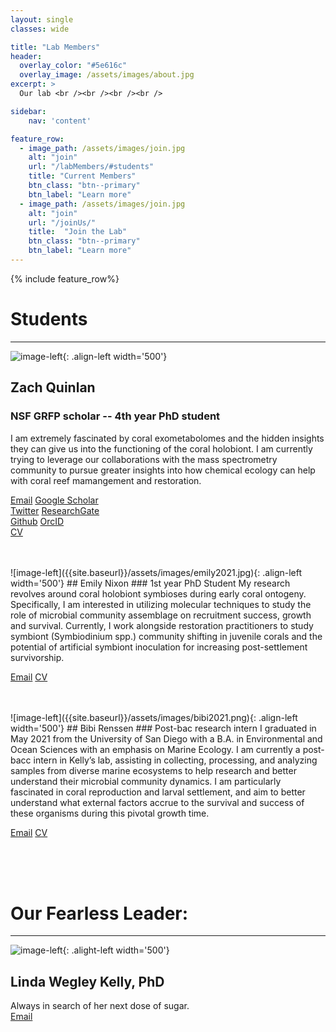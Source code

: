 ```yaml
---
layout: single
classes: wide

title: "Lab Members" 
header:
  overlay_color: "#5e616c"
  overlay_image: /assets/images/about.jpg
excerpt: >
  Our lab <br /><br /><br /><br />

sidebar:
    nav: 'content'

feature_row:
  - image_path: /assets/images/join.jpg
    alt: "join"
    url: "/labMembers/#students"
    title: "Current Members"
    btn_class: "btn--primary"
    btn_label: "Learn more"
  - image_path: /assets/images/join.jpg
    alt: "join"
    url: "/joinUs/"
    title:  "Join the Lab"
    btn_class: "btn--primary"
    btn_label: "Learn more"
---
```

{% include feature_row%}

# Students
*****  

![image-left]({{site.baseurl}}/assets/images/zaq2020.jpg){: .align-left width='500'}
## Zach Quinlan
### NSF GRFP scholar -- 4th year PhD student
I am extremely fascinated by coral exometabolomes and the hidden insights they can give us into the functioning of the coral holobiont. I am currently trying to leverage our collaborations with the mass spectrometry community to pursue greater insights into how chemical ecology can help with coral reef mamangement and restoration.


<a href="mailto:zquinlan@gmail.com"><i class='far fa-envelope'></i> Email</a> 
<a href="https://scholar.google.com/citations?hl=en&user=JWgTkFcAAAAJ"><i class="fab fa-google" style="color:black"></i> Google Scholar</a>  
<a href="https://www.twitter.com/zquinlan"><i class='fab fa-twitter' stlye="color:#1DA1F2"></i> Twitter</a>
<a href="https://www.researchgate.net/profile/zachary-quinlan"><i class="fab fa-researchgate" style="color:#5CC9BB"></i> ResearchGate</a>  
<a href="https://github.com/zquinlan"><i class="fab fa-github" style="color:black"></i> Github</a> 
<a href="https://orcid.org/0000-0002-0351-8927"><i class="fab fa-orcid" style="color:#AECD54"></i> OrcID</a>   
<a href="{{site.baseurl}}/labMembers/cv/Quinlan_CV.pdf"><i class="far fa-file-pdf"></i> CV</a>  


<br />
<br />
![image-left]({{site.baseurl}}/assets/images/emily2021.jpg){: .align-left width='500'}
## Emily Nixon
### 1st year PhD Student
My research revolves around coral holobiont symbioses during early coral ontogeny. Specifically, I am interested in utilizing molecular techniques to study the role of microbial community assemblage on recruitment success, growth and survival. Currently, I work alongside restoration practitioners to study symbiont (Symbiodinium spp.) community shifting in juvenile corals and the potential of artificial symbiont inoculation for increasing post-settlement survivorship.

<a href="mailto:en.nix96@gmail.com"><i class='far fa-envelope'></i> Email</a> 
<a href="{{site.baseurl}}/labMembers/cv/Nixon_CV.docx"><i class="far fa-file-pdf"></i> CV</a>

<br />
<br />
![image-left]({{site.baseurl}}/assets/images/bibi2021.png){: .align-left width='500'}
## Bibi Renssen
### Post-bac research intern
I graduated in May 2021 from the University of San Diego with a B.A. in Environmental and Ocean Sciences with an emphasis on Marine Ecology. I am currently a post-bacc intern in Kelly’s lab, assisting in collecting, processing, and analyzing samples from diverse marine ecosystems to help research and better understand their microbial community dynamics. I am particularly fascinated in coral reproduction and larval settlement, and aim to better understand what external factors accrue to the survival and success of these organisms during this pivotal growth time.

<a href="mailto:bb.renssen@gmail.com"><i class='far fa-envelope'></i> Email</a> 
<a href="{{site.baseurl}}/labMembers/cv/bibi_cv.pdf"><i class="far fa-file-pdf"></i> CV</a>


<!-- <br />
<br />
![image-left]({{site.baseurl}}/assets/images/catherine2021.jpg){: .align-left}
## Catherine Mullenmeister
### 1st year PhD Student (Co-advised by Dr. Jen Smith)


<a href="mailto:@gmail.com"><i class='far fa-envelope'></i> Email</a> 
<a href="https://www.twitter.com/"><i class='fab fa-twitter' stlye="color:#1DA1F2"></i> Twitter</a> 
<a href="https://www.researchgate.net/profile/"><i class="fab fa-researchgate" style="color:#5CC9BB"></i> ResearchGate</a>  
<a href="https://github.com/"><i class="fab fa-github" style="color:black"></i> Github</a> 
<a href="https://orcid.org/"><i class="fab fa-orcid" style="color:#AECD54"></i> OrcID</a> 
<a href="{{site.baseurl}}/labMembers/cv/.pdf"><i class="far fa-file-pdf"></i> CV</a>  -->

<br />
<br />
<br />




# Our Fearless Leader:
*****  

![image-left]({{site.baseurl}}/assets/images/fearlessLeader.jpg){: .alight-left width='500'}
## Linda Wegley Kelly, PhD
Always in search of her next dose of sugar.  
<a href="mailto:lwegley@ucsd.edu"><i class='far fa-envelope'></i> Email</a> 
